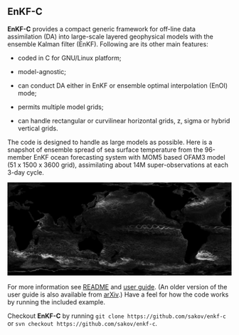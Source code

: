 ## EnKF-C ##

**EnKF-C** provides a compact generic framework for off-line data assimilation (DA) into large-scale layered geophysical models with the ensemble Kalman filter (EnKF).
Following are its other main features:

- coded in C for GNU/Linux platform;

- model-agnostic;

- can conduct DA either in EnKF or ensemble optimal interpolation (EnOI) mode;

- permits multiple model grids;

- can handle rectangular or curvilinear horizontal grids, z, sigma or hybrid vertical grids.

The code is designed to handle as large models as possible. Here is a snapshot of ensemble spread of sea surface temperature from the 96-member EnKF ocean forecasting system with MOM5 based OFAM3 model (51 x 1500 x 3600 grid), assimilating about 14M super-observations at each 3-day cycle.

![](sst-spread.png)

For more information see [README](https://github.com/sakov/enkf-c/blob/master/enkf/README) and [user guide](https://github.com/sakov/enkf-c/blob/master/enkf/doc/enkf-userguide.pdf). (An older version of the user guide is also available from [arXiv](http://arxiv.org/abs/1410.1233).) Have a feel for how the code works by running the included example.

Checkout **EnKF-C** by running `git clone https://github.com/sakov/enkf-c`
or `svn checkout https://github.com/sakov/enkf-c`.
